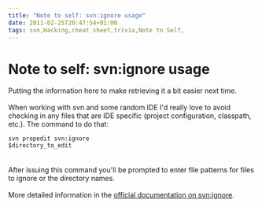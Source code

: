 ```yaml
---
title: "Note to self: svn:ignore usage"
date: 2011-02-25T20:47:54+01:00
tags: svn,Hacking,cheat sheet,trivia,Note to Self,
---
```


# Note to self: svn:ignore usage


Putting the information here to make retrieving it a bit easier next time.<br><br>When working with svn and some random 
IDE I'd really love to avoid checking in any files that are IDE specific (project configuration, classpath, etc.). The 
command to do that:<br><code><br>svn propedit svn:ignore $directory_to_edit<br></code><br><br>After issuing this 
command you'll be prompted to enter file patterns for files to ignore or the directory names.<br><br>More detailed 
information in the <a href="http://svnbook.red-bean.com/en/1.1/ch07s02.html">official documentation on svn:ignore</a>.
